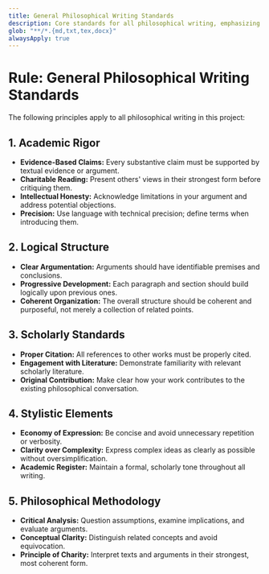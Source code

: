 ```yaml
---
title: General Philosophical Writing Standards
description: Core standards for all philosophical writing, emphasizing rigor, clarity, precision, and academic integrity.
glob: "**/*.{md,txt,tex,docx}"
alwaysApply: true
---
```


# Rule: General Philosophical Writing Standards

The following principles apply to all philosophical writing in this project:

## 1. Academic Rigor
*   **Evidence-Based Claims:** Every substantive claim must be supported by textual evidence or argument.
*   **Charitable Reading:** Present others' views in their strongest form before critiquing them.
*   **Intellectual Honesty:** Acknowledge limitations in your argument and address potential objections.
*   **Precision:** Use language with technical precision; define terms when introducing them.

## 2. Logical Structure
*   **Clear Argumentation:** Arguments should have identifiable premises and conclusions.
*   **Progressive Development:** Each paragraph and section should build logically upon previous ones.
*   **Coherent Organization:** The overall structure should be coherent and purposeful, not merely a collection of related points.

## 3. Scholarly Standards
*   **Proper Citation:** All references to other works must be properly cited.
*   **Engagement with Literature:** Demonstrate familiarity with relevant scholarly literature.
*   **Original Contribution:** Make clear how your work contributes to the existing philosophical conversation.

## 4. Stylistic Elements
*   **Economy of Expression:** Be concise and avoid unnecessary repetition or verbosity.
*   **Clarity over Complexity:** Express complex ideas as clearly as possible without oversimplification.
*   **Academic Register:** Maintain a formal, scholarly tone throughout all writing.

## 5. Philosophical Methodology
*   **Critical Analysis:** Question assumptions, examine implications, and evaluate arguments.
*   **Conceptual Clarity:** Distinguish related concepts and avoid equivocation.
*   **Principle of Charity:** Interpret texts and arguments in their strongest, most coherent form. 